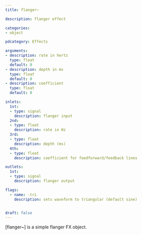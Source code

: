 ```yaml
---
title: flanger~

description: flanger effect

categories:
- object

pdcategory: Effects

arguments:
- description: rate in hertz
  type: float
  default: 0
- description: depth in ms
  type: float
  default: 0
- description: coefficient
  type: float
  default: 0

inlets:
  1st:
  - type: signal
    description: flanger input
  2nd:
  - type: float
    description: rate in Hz
  3rd:
  - type: float
    description: depth (ms)
  4th:
  - type: float
    description: coefficient for feedforward/feedback lines

outlets:
  1st:
  - type: signal
    description: flanger output

flags:
  - name: -tri
    description: sets waveform to triangular (default sine)


draft: false
---
```


[flanger~] is a simple flanger FX object.

